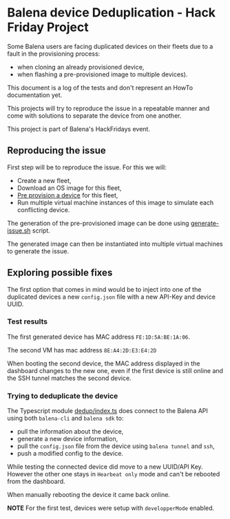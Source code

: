 # Balena device Deduplication - Hack Friday Project

Some Balena users are facing duplicated devices on their fleets due to a fault in the provisioning process:
- when cloning an already provisioned device,
- when flashing a pre-provisioned image to multiple devices). 

This document is a log of the tests and don't represent an HowTo documentation yet.

This projects will try to reproduce the issue in a repeatable manner and come with solutions to separate the device from one another. 

This project is part of Balena's HackFridays event.

## Reproducing the issue

First step will be to reproduce the issue. For this we will:
- Create a new fleet,
- Download an OS image for this fleet,
- [Pre provision a device](https://github.com/balena-io/balena-cli-advanced-masterclass#52-preregistering-a-device) for this fleet,
- Run multiple virtual machine instances of this image to simulate each conflicting device.

The generation of the pre-provisioned image can be done using [generate-issue.sh](generate-issue.sh) script.

The generated image can then be instantiated into multiple virtual machines to generate the issue.

## Exploring possible fixes

The first option that comes in mind would be to inject into one of the duplicated devices a new `config.json` file with a new API-Key and device UUID.

### Test results

The first generated device has MAC address `FE:1D:5A:BE:1A:06`.

The second VM has mac address `8E:A4:2D:E3:E4:2D`

When booting the second device, the MAC address displayed in the dashboard changes to the new one, even if the first device is still online and the SSH tunnel matches the second device.

### Trying to deduplicate the device

The Typescript module [dedup/index.ts](dedup) does connect to the Balena API using both `balena-cli` and `balena sdk` to:
- pull the information about the device, 
- generate a new device information,
- pull the `config.json` file from the device using `balena tunnel` and `ssh`,
- push a modified config to the device.

While testing the connected device did move to a new UUID/API Key. However the other one stays in `Hearbeat only` mode and can't be rebooted from the dashboard.

When manually rebooting the device it came back online.

**NOTE** For the first test, devices were setup with `developperMode` enabled.

